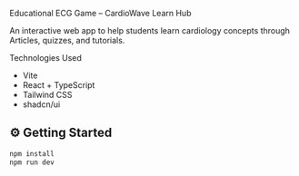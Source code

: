 Educational ECG Game – CardioWave Learn Hub

An interactive web app to help students learn cardiology concepts through Articles, quizzes, and tutorials.

Technologies Used

- Vite
- React + TypeScript
- Tailwind CSS
- shadcn/ui

## ⚙️ Getting Started

```bash
npm install
npm run dev
